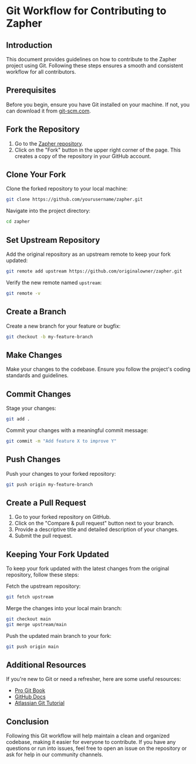 # Git Workflow for Contributing to Zapher

## Introduction

This document provides guidelines on how to contribute to the Zapher project using Git. Following these steps ensures a smooth and consistent workflow for all contributors.

## Prerequisites

Before you begin, ensure you have Git installed on your machine. If not, you can download it from [git-scm.com](https://git-scm.com/).

## Fork the Repository

1. Go to the [Zapher repository](https://github.com/yourusername/zapher).
2. Click on the "Fork" button in the upper right corner of the page. This creates a copy of the repository in your GitHub account.

## Clone Your Fork

Clone the forked repository to your local machine:

```bash
git clone https://github.com/yourusername/zapher.git
```

Navigate into the project directory:

```bash
cd zapher
```

## Set Upstream Repository

Add the original repository as an upstream remote to keep your fork updated:

```bash
git remote add upstream https://github.com/originalowner/zapher.git
```

Verify the new remote named `upstream`:

```bash
git remote -v
```

## Create a Branch

Create a new branch for your feature or bugfix:

```bash
git checkout -b my-feature-branch
```

## Make Changes

Make your changes to the codebase. Ensure you follow the project's coding standards and guidelines.

## Commit Changes

Stage your changes:

```bash
git add .
```

Commit your changes with a meaningful commit message:

```bash
git commit -m "Add feature X to improve Y"
```

## Push Changes

Push your changes to your forked repository:

```bash
git push origin my-feature-branch
```

## Create a Pull Request

1. Go to your forked repository on GitHub.
2. Click on the "Compare & pull request" button next to your branch.
3. Provide a descriptive title and detailed description of your changes.
4. Submit the pull request.

## Keeping Your Fork Updated

To keep your fork updated with the latest changes from the original repository, follow these steps:

Fetch the upstream repository:

```bash
git fetch upstream
```

Merge the changes into your local main branch:

```bash
git checkout main
git merge upstream/main
```

Push the updated main branch to your fork:

```bash
git push origin main
```

## Additional Resources

If you're new to Git or need a refresher, here are some useful resources:

- [Pro Git Book](https://git-scm.com/book/en/v2)
- [GitHub Docs](https://docs.github.com/en/github)
- [Atlassian Git Tutorial](https://www.atlassian.com/git/tutorials)

## Conclusion

Following this Git workflow will help maintain a clean and organized codebase, making it easier for everyone to contribute. If you have any questions or run into issues, feel free to open an issue on the repository or ask for help in our community channels.
